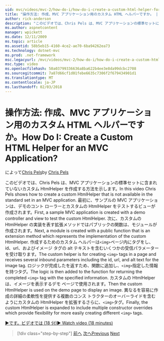 ```yaml
---
uid: mvc/videos/mvc-2/how-do-i/how-do-i-create-a-custom-html-helper-for-an-mvc-application
title: "操作方法: 作成、MVC アプリケーション用のカスタム HTML ヘルパーですか。 | Microsoft Docs"
author: rick-anderson
description: "このビデオでは、Chris Pels は、MVC アプリケーションの標準セットに含まれていないカスタム HtmlHelper を作成する方法を示します。 最初に、サンプルの MVC アプリケーションがインストールしています."
ms.author: aspnetcontent
manager: wpickett
ms.date: 12/11/2009
ms.topic: article
ms.assetid: 58b5eb15-4160-4ce2-ae70-6ba94262ea73
ms.technology: dotnet-mvc
ms.prod: .net-framework
msc.legacyurl: /mvc/videos/mvc-2/how-do-i/how-do-i-create-a-custom-html-helper-for-an-mvc-application
msc.type: video
ms.openlocfilehash: 50a03799336636a8ba622b4ee3e8da99dcbc2708
ms.sourcegitcommit: 7a87d66cf1d01febe6635c7306f2f679434901d1
ms.translationtype: MT
ms.contentlocale: ja-JP
ms.lasthandoff: 02/03/2018
---
```

<a name="how-do-i-create-a-custom-html-helper-for-an-mvc-application"></a><span data-ttu-id="27437-105">操作方法: 作成、MVC アプリケーション用のカスタム HTML ヘルパーですか。</span><span class="sxs-lookup"><span data-stu-id="27437-105">How Do I: Create a Custom HTML Helper for an MVC Application?</span></span>
====================
<span data-ttu-id="27437-106">によって[Chris Pels](https://twitter.com/chrispels)</span><span class="sxs-lookup"><span data-stu-id="27437-106">by [Chris Pels](https://twitter.com/chrispels)</span></span>

<span data-ttu-id="27437-107">このビデオでは、Chris Pels は、MVC アプリケーションの標準セットに含まれていないカスタム HtmlHelper を作成する方法を示します。</span><span class="sxs-lookup"><span data-stu-id="27437-107">In this video Chris Pels shows how to create a custom HtmlHelper that is not available in the standard set in an MVC application.</span></span> <span data-ttu-id="27437-108">最初に、サンプルの MVC アプリケーションは、デモのコント ローラーとカスタムの HtmlHelper をテストするビューが作成されます。</span><span class="sxs-lookup"><span data-stu-id="27437-108">First, a sample MVC application is created with a demo controller and view to test the custom HtmlHelper.</span></span> <span data-ttu-id="27437-109">次に、カスタムの HtmlHelper の実装を表す拡張メソッドではパブリックの関数は、モジュールが作成されます。</span><span class="sxs-lookup"><span data-stu-id="27437-109">Next, a module is created with a public function that is an extension method which represents the implementation of the custom HtmlHelper.</span></span> <span data-ttu-id="27437-110">作成するためのカスタム ヘルパーは`<img>`ページ内にタグをし、id、url、およびイメージ タグの alt テキストを含むいくつかの受信パラメーターを受け取ります。</span><span class="sxs-lookup"><span data-stu-id="27437-110">The custom helper is for creating `<img>` tags in a page and receives several inbound parameters including the id, url, and alt text for the image tag.</span></span> <span data-ttu-id="27437-111">ロジックが完成したを返すため、関数に追加し、`<img>`指定した情報を持つタグ。</span><span class="sxs-lookup"><span data-stu-id="27437-111">The logic is then added to the function for returning the completed `<img>` tag with the specified information.</span></span> <span data-ttu-id="27437-112">カスタムの HtmlHelper は、イメージを表示するデモ ページで使用されます。</span><span class="sxs-lookup"><span data-stu-id="27437-112">Then the custom HtmlHelper is used on the demo page to display an image.</span></span> <span data-ttu-id="27437-113">異なるを容易に作成の詳細の柔軟性を提供する複数のコンス トラクターのオーバーライドを含むようにカスタムの HtmlHelper を拡張するさらに、`<img>`タグ。</span><span class="sxs-lookup"><span data-stu-id="27437-113">Finally, the custom HtmlHelper is expanded to include multiple constructor overrides which provide flexibility for more easily creating different `<img>` tags.</span></span>

[<span data-ttu-id="27437-114">&#9654;です。ビデオでは (18 分)</span><span class="sxs-lookup"><span data-stu-id="27437-114">&#9654; Watch video (18 minutes)</span></span>](https://channel9.msdn.com/Blogs/ASP-NET-Site-Videos/how-do-i-create-a-custom-html-helper-for-an-mvc-application)

>[!div class="step-by-step"]
<span data-ttu-id="27437-115">[前へ](how-do-i-implement-view-models-to-manage-data-for-aspnet-mvc-views.md)
[次へ](how-do-i-work-with-model-binders-in-an-mvc-application.md)</span><span class="sxs-lookup"><span data-stu-id="27437-115">[Previous](how-do-i-implement-view-models-to-manage-data-for-aspnet-mvc-views.md)
[Next](how-do-i-work-with-model-binders-in-an-mvc-application.md)</span></span>
